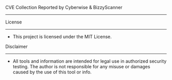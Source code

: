 CVE Collection Reported by Cyberwise & BizzyScanner
------- ------- ------- ------- ------- ------- ------- ------- ------- ------- ------- ------- 
License
------- ------- ------- ------- ------- ------- ------- ------- ------- ------- ------- ------- 
- This project is licensed under the MIT License.

Disclaimer
------- ------- ------- ------- ------- ------- ------- ------- ------- ------- ------- ------- 
- All tools and information are intended for legal use in authorized security testing. 
The author is not responsible for any misuse or damages caused by the use of this tool or info.
